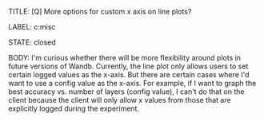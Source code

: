 TITLE:
[Q] More options for custom x axis on line plots?

LABEL:
c:misc

STATE:
closed

BODY:
I'm curious whether there will be more flexibility around plots in future versions of Wandb. Currently, the line plot only allows users to set certain logged values as the x-axis. But there are certain cases where I'd want to use a config value as the x-axis. 
For example, if I want to graph the best accuracy vs. number of layers (config value), I can't do that on the client because the client will only allow x values from those that are explicitly logged during the experiment.

